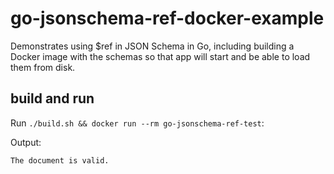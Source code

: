 # go-jsonschema-ref-docker-example

Demonstrates using $ref in JSON Schema in Go, including building a Docker image with the schemas so that app will start and be able to load them from disk.

## build and run

Run `./build.sh && docker run --rm go-jsonschema-ref-test`:

Output:

```
The document is valid.
```
